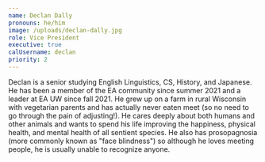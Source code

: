 ```yaml
---
name: Declan Dally
pronouns: he/him
image: /uploads/declan-dally.jpg
role: Vice President
executive: true
calUsername: declan
priority: 2
---
```


Declan is a senior studying English Linguistics, CS, History, and Japanese. He has been a member of the EA community since summer 2021 and a leader at EA UW since fall 2021. He grew up on a farm in rural Wisconsin with vegetarian parents and has actually never eaten meet (so no need to go through the pain of adjusting\!). He cares deeply about both humans and other animals and wants to spend his life improving the happiness, physical health, and mental health of all sentient species. He also has prosopagnosia (more commonly known as "face blindness") so although he loves meeting people, he is usually unable to recognize anyone.
